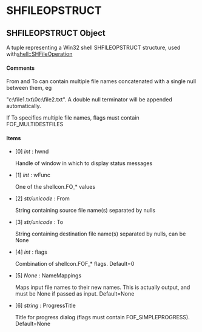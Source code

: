 # SHFILEOPSTRUCT

## SHFILEOPSTRUCT Object

A tuple representing a Win32 shell SHFILEOPSTRUCT structure, used with[shell::SHFileOperation](shell.md#shellshfileoperation)

#### Comments
From and To can contain multiple file names concatenated with a single null between them, eg 

"c:\\file1.txt\\0c:\\file2.txt".  A double null terminator will be appended automatically. 

If To specifies multiple file names, flags must contain FOF_MULTIDESTFILES

#### Items


  - [0] *int* : hwnd

    Handle of window in which to display status messages

  - [1] *int* : wFunc

    One of the shellcon.FO_* values

  - [2] *str/unicode* : From

    String containing source file name(s) separated by nulls

  - [3] *str/unicode* : To

    String containing destination file name(s) separated by nulls, can be None

  - [4] *int* : flags

    Combination of shellcon.FOF_* flags. Default=0

  - [5] *None* : NameMappings

    Maps input file names to their new names.  This is actually output, and must be None if passed as input. Default=None

  - [6] *string* : ProgressTitle

    Title for progress dialog (flags must contain FOF_SIMPLEPROGRESS). Default=None
